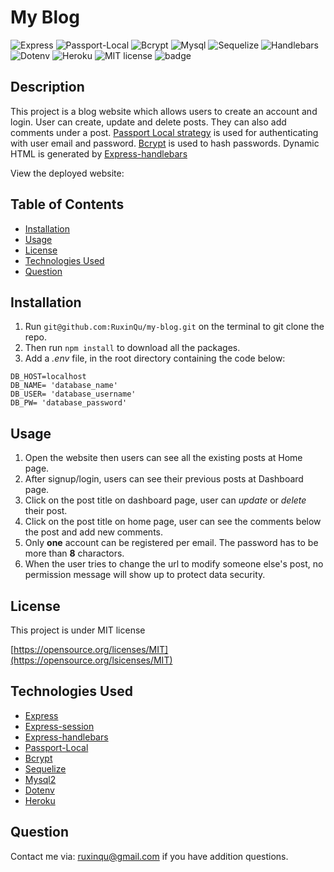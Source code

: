 # My Blog

![Express](https://img.shields.io/badge/-Express-blue.svg)
![Passport-Local](https://img.shields.io/badge/Passport-Local-green.svg)
![Bcrypt](https://img.shields.io/badge/-Bcrypt-darkblue.svg)
![Mysql](https://img.shields.io/badge/-MySQL-darkgreen.svg)
![Sequelize](https://img.shields.io/badge/-Sequelize-blue.svg) 
![Handlebars](https://img.shields.io/badge/-Handlebars-ff69b4.svg)
![Dotenv](https://img.shields.io/badge/-Dotenv-lightblue.svg)
![Heroku](https://img.shields.io/badge/-Heroku-purple.svg)
![MIT license](https://img.shields.io/badge/License-MIT-green.svg)
![badge](https://img.shields.io/github/languages/top/ruxinqu/my-blog)

## Description

This project is a blog website which allows users to create an account and login. User can create, update and delete posts. They can also add comments under a post. [Passport Local strategy](https://www.passportjs.org/packages/passport-local/) is used for authenticating with user email and password. [Bcrypt](https://www.npmjs.com/package/bcrypt) is used to hash passwords. Dynamic HTML is generated by [Express-handlebars](https://www.npmjs.com/package/express-handlebars)

View the deployed website: 

## Table of Contents
- [Installation](#installation)
- [Usage](#usage)
- [License](#license)
- [Technologies Used](#technologies-used)
- [Question](#question)

## Installation

1. Run `git@github.com:RuxinQu/my-blog.git` on the terminal to git clone the repo.
2. Then run `npm install` to download all the packages.
3. Add a *.env* file, in the root directory containing the code below:
```
DB_HOST=localhost
DB_NAME= 'database_name'
DB_USER= 'database_username'
DB_PW= 'database_password'
```

## Usage
1. Open the website then users can see all the existing posts at Home page.
2. After signup/login, users can see their previous posts at Dashboard page.
3. Click on the post title on dashboard page, user can *update* or *delete* their post.
4. Click on the post title on home page, user can see the comments below the post and add new comments.
5. Only **one** account can be registered per email. The password has to be more than **8** charactors.
6. When the user tries to change the url to modify someone else's post, no permission message will show up to protect data security.

## License

This project is under MIT license

[https://opensource.org/licenses/MIT](https://opensource.org/lsicenses/MIT)

## Technologies Used

- [Express](https://expressjs.com)
- [Express-session](https://www.npmjs.com/package/express-session)
- [Express-handlebars](https://www.npmjs.com/package/express-handlebars)
- [Passport-Local](https://www.passportjs.org/packages/passport-local/)
- [Bcrypt](https://www.npmjs.com/package/bcrypt)
- [Sequelize](https://sequelize.org/docs/v6/)
- [Mysql2](https://www.npmjs.com/package/mysql2)
- [Dotenv](https://www.npmjs.com/package/dotenv)
- [Heroku](https://www.heroku.com)

## Question

 Contact me via: ruxinqu@gmail.com if you have addition questions.
